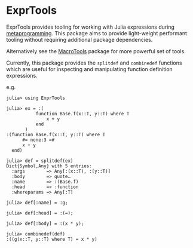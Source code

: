 # ExprTools

ExprTools provides tooling for working with Julia expressions during [metaprogramming](https://docs.julialang.org/en/v1/manual/metaprogramming/).
This package aims to provide light-weight performant tooling without requiring additional package dependencies.

Alternatively see the [MacroTools](https://github.com/MikeInnes/MacroTools.jl) package for more powerful set of tools.

Currently, this package provides the `splitdef` and `combinedef` functions which are useful for inspecting and manipulating function definition expressions.

e.g.
```jldoctest
julia> using ExprTools

julia> ex = :(
           function Base.f(x::T, y::T) where T
               x + y
           end
       )
:(function Base.f(x::T, y::T) where T
      #= none:3 =#
      x + y
  end)

julia> def = splitdef(ex)
Dict{Symbol,Any} with 5 entries:
  :args        => Any[:(x::T), :(y::T)]
  :body        => quote…
  :name        => :(Base.f)
  :head        => :function
  :whereparams => Any[:T]

julia> def[:name] = :g;

julia> def[:head] = :(=);

julia> def[:body] = :(x * y);

julia> combinedef(def)
:((g(x::T, y::T) where T) = x * y)
```